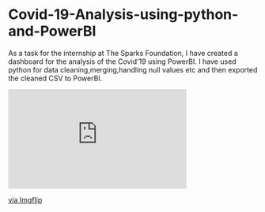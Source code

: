 # Covid-19-Analysis-using-python-and-PowerBI
As a task for the internship at The Sparks Foundation, I have created a dashboard for the analysis of the Covid'19 using PowerBI. I have used python for data cleaning,merging,handling null values etc and then exported the cleaned CSV to PowerBI.

<div style="width:360px;max-width:100%;"><div style="height:0;padding-bottom:56.11%;position:relative;"><iframe width="360" height="202" style="position:absolute;top:0;left:0;width:100%;height:100%;" frameBorder="0" src="https://imgflip.com/embed/5lnocz"></iframe></div><p><a href="https://imgflip.com/gif/5lnocz">via Imgflip</a></p></div>
